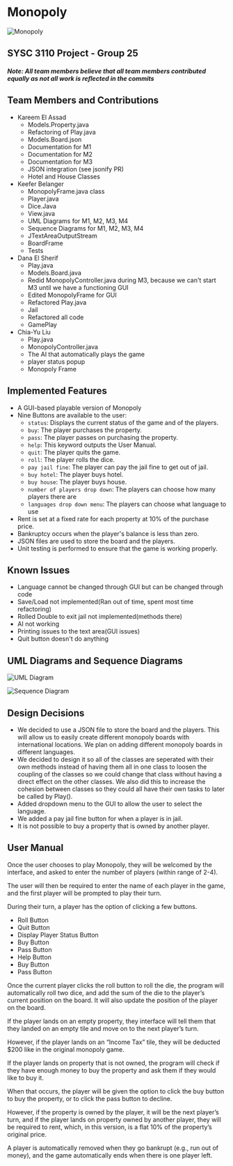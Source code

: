 # Monopoly

![Monopoly](/diagrams/showcaseM4.png)

## SYSC 3110 Project - Group 25

##### Note: All team members believe that all team members contributed equally as not all work is reflected in the commits

## Team Members and Contributions

* Kareem El Assad
  * Models.Property.java
  * Refactoring of Play.java
  * Models.Board.json
  * Documentation for M1
  * Documentation for M2
  * Documentation for M3
  * JSON integration (see jsonify PR)
  * Hotel and House Classes
* Keefer Belanger
  * MonopolyFrame.java class
  * Player.java
  * Dice.Java
  * View.java
  * UML Diagrams for M1, M2, M3, M4
  * Sequence Diagrams for M1, M2, M3, M4
  * JTextAreaOutputStream
  * BoardFrame
  * Tests
* Dana El Sherif
  * Play.java
  * Models.Board.java
  * Redid MonopolyController.java during M3, because we can't start M3 until we have a functioning GUI
  * Edited MonopolyFrame for GUI
  * Refactored Play.java
  * Jail
  * Refactored all code
  * GamePlay
* Chia-Yu Liu
  * Play.java
  * MonopolyController.java
  * The AI that automatically plays the game
  * player status popup 
  * Monopoly Frame

## Implemented Features

* A GUI-based playable version of Monopoly
* Nine Buttons are available to the user:
  * `status`: Displays the current status of the game and of the players.
  * `buy`: The player purchases the property.
  * `pass`: The player passes on purchasing the property.
  * `help`: This keyword outputs the User Manual.
  * `quit`: The player quits the game.
  * `roll`: The player rolls the dice.
  * `pay jail fine`: The player can pay the jail fine to get out of jail.
  * `buy hotel`: The player buys hotel.
  * `buy house`: The player buys house.
  * `number of players drop down`: The players can choose how many players there are
  * `languages drop down menu`: The players can choose what language to use
* Rent is set at a fixed rate for each property at 10% of the purchase price.
* Bankruptcy occurs when the player's balance is less than zero.
* JSON files are used to store the board and the players.
* Unit testing is performed to ensure that the game is working properly.

## Known Issues

* Language cannot be changed through GUI but can be changed through code
* Save/Load not implemented(Ran out of time, spent most time refactoring)
* Rolled Double to exit jail not implemented(methods there)
* AI not working
* Printing issues to the text area(GUI issues)
* Quit button doesn't do anything


## UML Diagrams and Sequence Diagrams

![UML Diagram](/diagrams/img/M4-UML.png)

![Sequence Diagram](/diagrams/img/M4-Sequence-Diagram.png)

## Design Decisions

* We decided to use a JSON file to store the board and the players. This will allow us to easily create different monopoly boards with international locations. We plan on adding different monopoly boards in different languages.
* We decided to design it so all of the classes are seperated with their own methods instead of having them all in one class to loosen the coupling of the classes so we could change that class without having a direct effect on the other classes. We also did this to increase the cohesion between classes so they could all have their own tasks to later be called by Play().
* Added dropdown menu to the GUI to allow the user to select the language.
* We added a pay jail fine button for when a player is in jail.
* It is not possible to buy a property that is owned by another player.

## User Manual

Once the user chooses to play Monopoly, they will be welcomed by the interface, and asked to enter the number of players (within range of 2-4).

The user will then be required to enter the name of each player in the game, and the first player will be prompted to play their turn.

During their turn, a player has the option of clicking a few buttons.

* Roll Button
* Quit Button
* Display Player Status Button
* Buy Button
* Pass Button
* Help Button
* Buy Button
* Pass Button

Once the current player clicks the roll button to roll the die, the program will automatically roll two dice, and add the sum of the die to the player’s current position on the board. It will also update the position of the player on the board.

If the player lands on an empty property, they interface will tell them that they landed on an empty tile and move on to the next player’s turn.

However, if the player lands on an “Income Tax” tile, they will be deducted $200 like in the original monopoly game.

If the player lands on property that is not owned, the program will check if they have enough money to buy the property and ask them if they would like to buy it.

When that occurs, the player will be given the option to click the buy button to buy the property, or to click the pass button to decline.

However, if the property is owned by the player, it will be the next player’s turn, and if the player lands on property owned by another player, they will be required to rent, which, in this version, is a flat 10% of the property’s original price.

A player is automatically removed when they go bankrupt (e.g., run out of money), and the game automatically ends when there is one player left.

